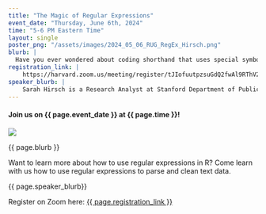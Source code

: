 ```yaml
---
title: "The Magic of Regular Expressions"
event_date: "Thursday, June 6th, 2024"
time: "5-6 PM Eastern Time"
layout: single
poster_png: "/assets/images/2024_05_06_RUG_RegEx_Hirsch.png"
blurb: |
  Have you ever wondered about coding shorthand that uses special symbols like ^, $, +, and *? Does it seem too strange and impenetrable to understand, much less use? Start chipping away at that iceberg and join us to learn more about regular expressions, an efficient and powerful way to parse and clean text data.
registration_link: |
    https://harvard.zoom.us/meeting/register/tJIofuutpzsuGdQ2fwAl9RThV2jhvj4Hg5eP
speaker_blurb: |
    Sarah Hirsch is a Research Analyst at Stanford Department of Public Health
---
```


#### Join us on {{ page.event_date }} at {{ page.time }}!

<a href="{{ page.registration_link }}"><img src="{{ page.poster_png }}"></a>

{{ page.blurb }}

Want to learn more about how to use regular expressions in R?  Come learn with
us how to use regular expressions to parse and clean text data. 

{{ page.speaker_blurb}}

Register on Zoom here: 
<a href="{{ page.registration_link }}">{{ page.registration_link }}</a>

